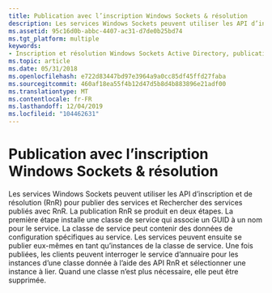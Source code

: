 ```yaml
---
title: Publication avec l’inscription Windows Sockets & résolution
description: Les services Windows Sockets peuvent utiliser les API d’inscription et de résolution (RnR) pour publier des services et Rechercher des services publiés avec RnR.
ms.assetid: 95c16d0b-abbc-4407-ac31-d7de0b25bd74
ms.tgt_platform: multiple
keywords:
- Inscription et résolution Windows Sockets Active Directory, publication
ms.topic: article
ms.date: 05/31/2018
ms.openlocfilehash: e722d83447bd97e3964a9a0cc85df45ffd27faba
ms.sourcegitcommit: 460af18ea55f4b12d47d5b8d4b883896e21adf00
ms.translationtype: MT
ms.contentlocale: fr-FR
ms.lasthandoff: 12/04/2019
ms.locfileid: "104462631"
---
```

# <a name="publishing-with-windows-sockets-registration--resolution"></a>Publication avec l’inscription Windows Sockets & résolution

Les services Windows Sockets peuvent utiliser les API d’inscription et de résolution (RnR) pour publier des services et Rechercher des services publiés avec RnR. La publication RnR se produit en deux étapes. La première étape installe une classe de service qui associe un GUID à un nom pour le service. La classe de service peut contenir des données de configuration spécifiques au service. Les services peuvent ensuite se publier eux-mêmes en tant qu’instances de la classe de service. Une fois publiées, les clients peuvent interroger le service d’annuaire pour les instances d’une classe donnée à l’aide des API RnR et sélectionner une instance à lier. Quand une classe n’est plus nécessaire, elle peut être supprimée.

 

 




